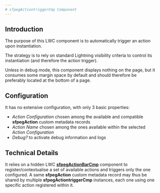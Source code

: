 ```yaml
---
# sfpegActiontriggerCmp Component
---
```


## Introduction

The purpose of this LWC component is to automatically trigger an action upon instantiation.

The strategy is to rely on standard Lightning visibility criteria to control its instantiation (and therefore
the action trigger).

Unless in debug mode, this component displays nothing on the page, but it consumes some margin space by default and should
therefore be preferably located at the bottom of a page.  


## Configuration

It has no extensive configuration, with only 3 basic properties:
* _Action Configuration_ chosen among the available and compatible **sfpegAction** custom metadata records
* _Action Name_  chosen among the ones available within the selected _Action Configuration_
* _Debug?_ to activate debug information and logs


## Technical Details

It relies on a hidden LWC **[sfpegActionBarCmp](/help/sfpegActionBarCmp.md)**
component to register/contextualise a set of available actions and triggers
only the one configured. A same **sfpegAction** custom metadata record may thus be shared by multiple **sfpegActiontriggerCmp**
instances, each one using one specific action registered within it.

